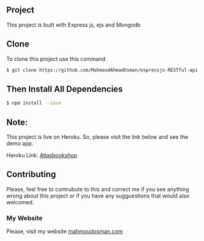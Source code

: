 ## Project
This project is built with Express js, ejs and Mongodb
## Clone
To clone this project use this command

```bash
$ git clone https://github.com/MahmoudAhmadOsman/expressjs-RESTful-api.git
```

## Then Install All Dependencies

```bash
$ npm install --save
```

## Note: 
This project is live on Heroku. So, please visit the link below and see the demo app.

Heroku Link:  [Atlasbookshop](https://mahmoudosmanbooks.herokuapp.com/)




## Contributing
Please, feel free to contrubute to this and correct me if you see anything wrong about this project or if you have any sugguestions that would also welcomed. 



### My Website
 Please, visit my website
[mahmoudosman.com](https://www.mahmoudosman.com/)

